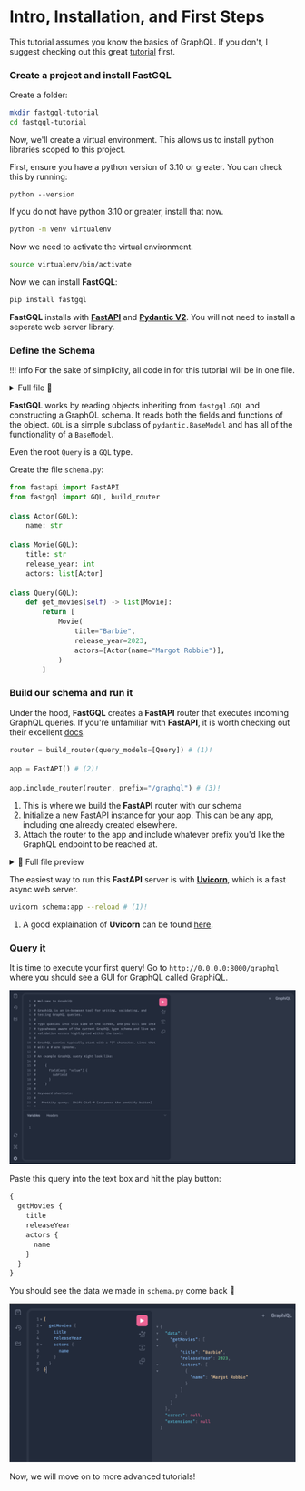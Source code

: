 # Intro, Installation, and First Steps

This tutorial assumes you know the basics of GraphQL. If you don't, I suggest checking out this great [tutorial](https://graphql.org/learn/) first.

### Create a project and install FastGQL

Create a folder:

```bash
mkdir fastgql-tutorial
cd fastgql-tutorial
```

Now, we'll create a virtual environment. This allows us to install python libraries scoped to this project.

First, ensure you have a python version of 3.10 or greater. You can check this by running:

```
python --version
```

If you do not have python 3.10 or greater, install that now.

```bash
python -m venv virtualenv
```

Now we need to activate the virtual environment.

```bash
source virtualenv/bin/activate
```

Now we can install **FastGQL**:

```bash
pip install fastgql
```

**FastGQL** installs with [**FastAPI**](https://fastapi.tiangolo.com/) and [**Pydantic V2**](https://docs.pydantic.dev/latest/). You will not need to install a seperate web server library.

### Define the Schema

!!! info
    For the sake of simplicity, all code in for this tutorial will be in one file.

<details>
<summary>Full file 👀</summary>

```Python
{!./docs_src/tutorial/movie_super_simple.py!}
```

</details>

**FastGQL** works by reading objects inheriting from `fastgql.GQL` and constructing a GraphQL schema. It reads both the fields and functions of the object. `GQL` is a simple subclass of `pydantic.BaseModel` and has all of the functionality of a `BaseModel`.

Even the root `Query` is a `GQL` type.

Create the file `schema.py`:

```python title="schema.py"
from fastapi import FastAPI
from fastgql import GQL, build_router

class Actor(GQL):
    name: str

class Movie(GQL):
    title: str
    release_year: int
    actors: list[Actor]

class Query(GQL):
    def get_movies(self) -> list[Movie]:
        return [
            Movie(
                title="Barbie",
                release_year=2023,
                actors=[Actor(name="Margot Robbie")],
            )
        ]
```

### Build our schema and run it

Under the hood, **FastGQL** creates a **FastAPI** router that executes incoming GraphQL queries. If you're unfamiliar with **FastAPI**, it is worth checking out their excellent [docs](https://fastapi.tiangolo.com/).

```python title="schema.py"
router = build_router(query_models=[Query]) # (1)!

app = FastAPI() # (2)!

app.include_router(router, prefix="/graphql") # (3)!
```

1. This is where we build the **FastAPI** router with our schema
2. Initialize a new FastAPI instance for your app. This can be any app, including one already created elsewhere.
3. Attach the router to the app and include whatever prefix you'd like the GraphQL endpoint to be reached at.

<details>
<summary>👀 Full file preview</summary>

```Python
{!./docs_src/tutorial/movie_super_simple.py!}
```

</details>

The easiest way to run this **FastAPI** server is with [**Uvicorn**](https://www.uvicorn.org/), which is a fast async web server.

```bash
uvicorn schema:app --reload # (1)!
```

1. A good explaination of **Uvicorn** can be found [here](https://fastapi.tiangolo.com/#run-it).

### Query it

It is time to execute your first query! Go to `http://0.0.0.0:8000/graphql` where you should see a GUI for GraphQL called GraphiQL.

![](../images/graphiql.png)

Paste this query into the text box and hit the play button:

```graphql
{
  getMovies {
    title
    releaseYear
    actors {
      name
    }
  }
}
```

You should see the data we made in `schema.py` come back 🎉

![](../images/simple_movies.png)

Now, we will move on to more advanced tutorials!